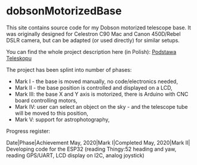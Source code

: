 # dobsonMotorizedBase
This site contains source code for my Dobson motorized telescope base. It was originally designed for Celestron C90 Mac and Canon 450D/Rebel DSLR camera, but can be adapted (or used directly) for similar setups. 

You can find the whole project description here (in Polish):
[Podstawa Teleskopu](http://uczymy.edu.pl/wp/podstawa-teleskopu-celestron-c90-mak-typu-dobson/)

The project has been splint into number of phases:
* Mark I - the base is moved manually, no code/electronics needed,
* Mark II - the base position is controlled and displayed on a LCD,
* Mark III: the base X and Y axis is motorized, there is Arduino with CNC board controlling motors,
* Mark IV: user can select an object on the sky - and the telescope tube will be moved to this position,
* Mark V: support for astrophotography,

Progress register:

Date|Phase|Achievement
May, 2020|Mark I|Completed
May, 2020|Mark II| Developing code for the ESP32 (reading Thingy:52 heading and yaw, reading GPS/UART, LCD display on I2C, analog joystick)
